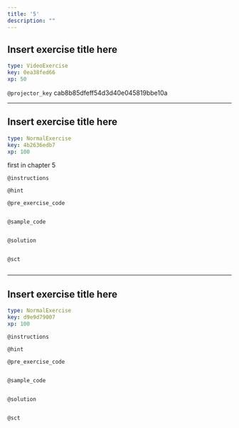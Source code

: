 ```yaml
---
title: '5'
description: ""
---
```


## Insert exercise title here

```yaml
type: VideoExercise
key: 0ea38fed66
xp: 50
```

`@projector_key`
cab8b85dfeff54d3d40e045819bbe10a

---

## Insert exercise title here

```yaml
type: NormalExercise
key: 4b2636edb7
xp: 100
```

first in chapter 5

`@instructions`


`@hint`


`@pre_exercise_code`
```{python}

```

`@sample_code`
```{python}

```

`@solution`
```{python}

```

`@sct`
```{python}

```

---

## Insert exercise title here

```yaml
type: NormalExercise
key: d9e9d79007
xp: 100
```



`@instructions`


`@hint`


`@pre_exercise_code`
```{python}

```

`@sample_code`
```{python}

```

`@solution`
```{python}

```

`@sct`
```{python}

```
